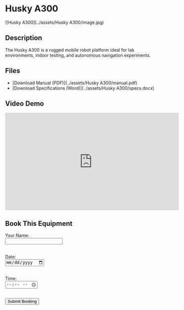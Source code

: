 # Husky A300

![Husky A300](../assets/Husky A300/image.jpg)

## Description
The Husky A300 is a rugged mobile robot platform ideal for lab environments, indoor testing, and autonomous navigation experiments.

## Files
- [Download Manual (PDF)](../assets/Husky A300/manual.pdf)
- [Download Specifications (Word)](../assets/Husky A300/specs.docx)

## Video Demo
<iframe width="560" height="315" src="https://www.youtube.com/embed/YOUTUBE_VIDEO_ID " frameborder="0" allowfullscreen></iframe>

## Book This Equipment

<form action="mailto:your-email@example.com" method="post" enctype="text/plain">
  <label>Your Name:</label><br>
  <input type="text" name="name"><br><br>

  <label>Date:</label><br>
  <input type="date" name="date"><br><br>

  <label>Time:</label><br>
  <input type="time" name="time"><br><br>

  <input type="submit" value="Submit Booking">
</form>